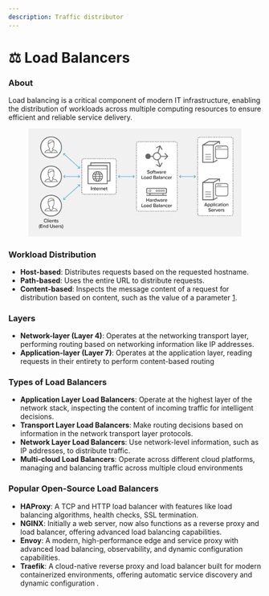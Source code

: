 ```yaml
---
description: Traffic distributor
---
```


# ⚖️ Load Balancers

### About

Load balancing is a critical component of modern IT infrastructure, enabling the distribution of workloads across multiple computing resources to ensure efficient and reliable service delivery.

<figure><img src="../../.gitbook/assets/image (1).png" alt=""><figcaption></figcaption></figure>

### Workload Distribution

* **Host-based**: Distributes requests based on the requested hostname.
* **Path-based**: Uses the entire URL to distribute requests.
* **Content-based**: Inspects the message content of a request for distribution based on content, such as the value of a parameter [1](https://simplicable.com/new/load-balancing).

### Layers

* **Network-layer (Layer 4)**: Operates at the networking transport layer, performing routing based on networking information like IP addresses.
* **Application-layer (Layer 7)**: Operates at the application layer, reading requests in their entirety to perform content-based routing

### Types of Load Balancers

* **Application Layer Load Balancers**: Operate at the highest layer of the network stack, inspecting the content of incoming traffic for intelligent decisions.
* **Transport Layer Load Balancers**: Make routing decisions based on information in the network transport layer protocols.
* **Network Layer Load Balancers**: Use network-level information, such as IP addresses, to distribute traffic.
* **Multi-cloud Load Balancers**: Operate across different cloud platforms, managing and balancing traffic across multiple cloud environments

### Popular Open-Source Load Balancers

* **HAProxy**: A TCP and HTTP load balancer with features like load balancing algorithms, health checks, SSL termination.
* **NGINX**: Initially a web server, now also functions as a reverse proxy and load balancer, offering advanced load balancing capabilities.
* **Envoy**: A modern, high-performance edge and service proxy with advanced load balancing, observability, and dynamic configuration capabilities.
* **Traefik**: A cloud-native reverse proxy and load balancer built for modern containerized environments, offering automatic service discovery and dynamic configuration .

